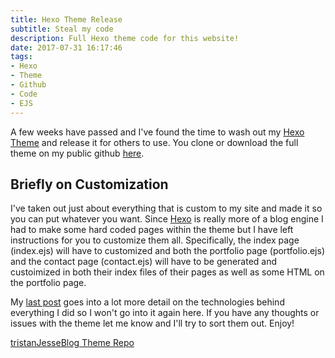 ```yaml
---
title: Hexo Theme Release
subtitle: Steal my code
description: Full Hexo theme code for this website!
date: 2017-07-31 16:17:46
tags:
- Hexo
- Theme
- Github
- Code
- EJS
---
```

A few weeks have passed and I've found the time to wash out my [Hexo Theme](https://hexo.io/docs/themes.html) and release it for others to use. You clone or download the full theme on my public github [here](https://github.com/tljesse/tristanJesseHexo).
<!-- more -->
## Briefly on Customization
I've taken out just about everything that is custom to my site and made it so you can put whatever you want. Since [Hexo](https://hexo.io/) is really more of a blog engine I had to make some hard coded pages within the theme but I have left instructions for you to customize them all. Specifically, the index page (index.ejs) will have to customized and both the portfolio page (portfolio.ejs) and the contact page (contact.ejs) will have to be generated and custoimized in both their index files of their pages as well as some HTML on the portfolio page.

My [last post](http://www.tristanjesse.com/2017/07/17/Shaking-Things-Up/) goes into a lot more detail on the technologies behind everything I did so I won't go into it again here. If you have any thoughts or issues with the theme let me know and I'll try to sort them out. Enjoy!

[tristanJesseBlog Theme Repo](https://github.com/tljesse/tristanJesseHexo)
